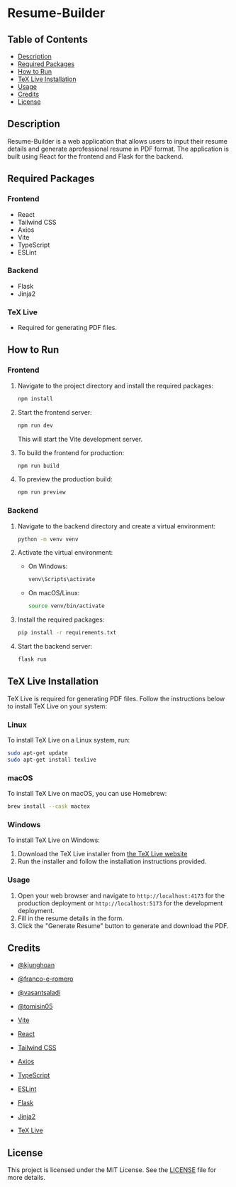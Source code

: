 # Resume-Builder

## Table of Contents

- [Description](#description)
- [Required Packages](#required-packages)
- [How to Run](#how-to-run)
- [TeX Live Installation](#tex-live-installation)
- [Usage](#usage)
- [Credits](#credits)
- [License](#license)

## Description

Resume-Builder is a web application that allows users to input their resume details
and generate aprofessional resume in PDF format. The application is built using
React for the frontend and Flask for the backend.

## Required Packages

### Frontend

- React
- Tailwind CSS
- Axios
- Vite
- TypeScript
- ESLint

### Backend

- Flask
- Jinja2

### TeX Live

- Required for generating PDF files.

## How to Run

### Frontend

1. Navigate to the project directory and install the required packages:

    ```bash
    npm install
    ```

2. Start the frontend server:

    ```bash
    npm run dev
    ```

   This will start the Vite development server.

3. To build the frontend for production:

    ```bash
    npm run build
    ```

4. To preview the production build:

    ```bash
    npm run preview
    ```

### Backend

1. Navigate to the backend directory and create a virtual environment:

    ```bash
    python -m venv venv
    ```

2. Activate the virtual environment:

    - On Windows:

        ```bash
        venv\Scripts\activate
        ```

    - On macOS/Linux:

        ```bash
        source venv/bin/activate
        ```

3. Install the required packages:

    ```bash
    pip install -r requirements.txt
    ```

4. Start the backend server:

    ```bash
    flask run
    ```

## TeX Live Installation

TeX Live is required for generating PDF files. Follow the instructions below to install TeX Live on your system:

### Linux

To install TeX Live on a Linux system, run:

```bash
sudo apt-get update
sudo apt-get install texlive
```

### macOS

To install TeX Live on macOS, you can use Homebrew:

```bash
brew install --cask mactex
```

### Windows

To install TeX Live on Windows:

1. Download the TeX Live installer from [the TeX Live website](https://www.tug.org/texlive/)
2. Run the installer and follow the installation instructions provided.

### Usage

1. Open your web browser and navigate to
`http://localhost:4173` for the production deployment or
`http://localhost:5173` for the development deployment.
2. Fill in the resume details in the form.
3. Click the "Generate Resume" button to generate and download the PDF.

## Credits

- [@kjunghoan](https://github.com/kjunghoan)
- [@franco-e-romero](https://github.com/franco-e-romero)
- [@vasantsaladi](https://github.com/vasantsaladi)
- [@tomisin05](https://github.com/tomisin05)

- [Vite](https://vitejs.dev/)
- [React](https://reactjs.org/)
- [Tailwind CSS](https://tailwindcss.com/)
- [Axios](https://axios-http.com/)
- [TypeScript](https://www.typescriptlang.org/)
- [ESLint](https://eslint.org/)
- [Flask](https://flask.palletsprojects.com/)
- [Jinja2](https://jinja.palletsprojects.com/)
- [TeX Live](https://www.tug.org/texlive/)

## License

This project is licensed under the MIT License.
See the [LICENSE](LICENSE) file for more details.

